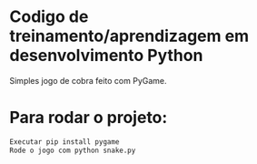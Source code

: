 # Codigo de treinamento/aprendizagem em desenvolvimento Python #
Simples jogo de cobra feito com PyGame.

# Para rodar o projeto: #

```bash
Executar pip install pygame
Rode o jogo com python snake.py
```
